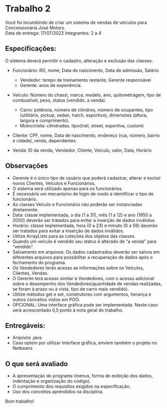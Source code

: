 # Trabalho 2

Você foi incumbindo de criar um sistema de vendas de veículos para Concessionária José Motors.  
Data de entrega: 17/07/2022 
Integrantes: 2 a 4 
 
## Especificações: 

O sistema deverá permitir o cadastro, alteração e exclusão das classes: 
- Funcionário: RG, nome, Data de nascimento, Data de admissão, Salário
    - Vendedor: tempo de treinamento restante, Gerente responsável 
    - Gerente: anos de experiência. 
- Veículo: Número do chassi, marca, modelo, ano, quilometragem, tipo de combustível, peso, status (vendido, a venda). 
    - Carro: potência, número de cilindros, número de ocupantes, tipo (utilitário, 
pickup, sedan, hatch, esportivo), dimensões (altura, largura e comprimento). 
    - Motocicleta: cilindradas, tipo(trail, street, esportiva, custom) 
 
- Cliente: CPF, nome, Data de nascimento, endereço (rua, número, bairro e cidade), 
renda, dependentes. 
- Venda: ID da venda, Vendedor, Cliente, Veículo, valor, Data, Horário 

## Observações 
- Gerente é o único tipo de usuário que poderá cadastrar, alterar e excluir novos Clientes, Veículos e Funcionários. 
- O sistema será utilizado apenas para os funcionários. 
- É necessário um mecanismo de login de modo a identificar o tipo de funcionário. 
- As classes Veículo e Funcionário não poderão ser instanciadas diretamente. 
- Data: classe implementada, o dia (1 a 31), mês (1 a 12) e ano (1950 a 2050) deverão ser tratados para evitar a inserção de dados inválidos. 
- Horário: classe implementada, hora (0 a 23) e minuto (0 a 59) deverão ser tratados para evitar a inserção de dados inválidos. 
- Utilize ArrayLists para as coleções dos objetos das classes. 
- Quando um veículo é vendido seu status é alterado de “a venda” para “vendido”. 
- Salvamento em arquivos:  Os dados cadastrados deverão ser salvos em diferentes arquivos para possibilitar a recuperação de dados após o fechamento do programa. 
-  Os Vendedores terão acesso as informações sobre os Veículos, Clientes, Vendas. 
-  O Gerente terá acesso similar à Vendedores, com o acesso adicional sobre o desempenho dos Vendedores(quantidade de vendas realizadas, se foram à prazo ou à vista, tipo de carro mais vendido). 
- Utilize métodos get e set, construtores com argumentos, herança e outros conceitos vistos em POO. 
-  OPCIONAL: Uma interface gráfica pode ser implementada. Neste caso será acrescentado 0,5 ponto à nota geral do trabalho. 
 
## Entregáveis: 
- Arquivos .java  
- Caso optem por utilizar interface gráfica, enviem também o projeto no Netbeans

## O que será avaliado 
- A apresentação do programa (menus, forma de exibição dos dados, indentação e organização do código). 
- O cumprimento dos requisitos exigidos na especificação. 
- Uso dos conceitos aprendidos na disciplina. 
 
Bom trabalho!